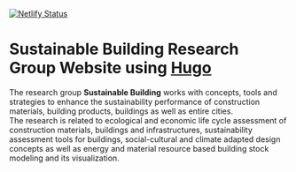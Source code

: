 [![Netlify Status](https://api.netlify.com/api/v1/badges/1862fcac-06ca-4df3-a311-0ead34a6bbb4/deploy-status)](https://app.netlify.com/sites/sustainable-building/deploys)
# Sustainable Building  Research Group Website using [Hugo](https://github.com/gohugoio/hugo)

The research group **Sustainable Building** works with concepts, tools and strategies to 
enhance the sustainability performance of construction materials, building products, 
buildings as well as entire cities.  
The research is related to ecological and economic
life cycle assessment of construction materials, buildings and infrastructures, 
sustainability assessment tools for buildings, social-cultural and climate adapted 
design concepts as well as energy and material resource based building stock modeling 
and its visualization. 

